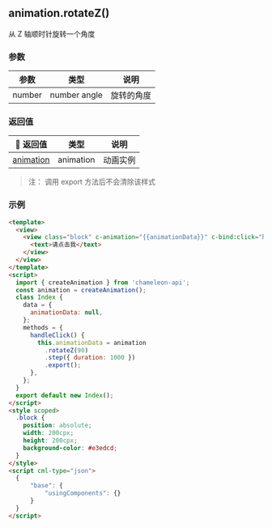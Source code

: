 ## animation.rotateZ()

从 Z 轴顺时针旋转一个角度

### 参数

|  参数  |     类型     |    说明    |
| :----: | :----------: | :--------: |
| number | number angle | 旋转的角度 |

### 返回值

|                         返回值                        |   类型    |   说明   |
| :---------------------------------------------------: | :-------: | :------: |
| [animation](/api/createAnimation/animation/main.html) | animation | 动画实例 |

> 注： 调用 export 方法后不会清除该样式

### 示例

```html
<template>
  <view>
    <view class="block" c-animation="{{animationData}}" c-bind:click="handleClick">
      <text>请点击我</text>
    </view>
  </view>
</template>
<script>
  import { createAnimation } from 'chameleon-api';
  const animation = createAnimation();
  class Index {
    data = {
      animationData: null,
    };
    methods = {
      handleClick() {
        this.animationData = animation
          .rotateZ(90)
          .step({ duration: 1000 })
          .export();
      },
    };
  }
  export default new Index();
</script>
<style scoped>
  .block {
    position: absolute;
    width: 200cpx;
    height: 200cpx;
    background-color: #e3edcd;
  }
</style>
<script cml-type="json">
  {
      "base": {
          "usingComponents": {}
      }
  }
</script>
```
